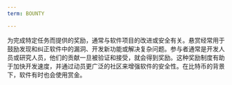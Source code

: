 ```yaml
---
term: BOUNTY

---
```

为完成特定任务而提供的奖励，通常与软件项目的改进或安全有关。悬赏经常用于鼓励发现和纠正软件中的漏洞、开发新功能或解决复杂问题。参与者通常是开发人员或研究人员，他们的贡献一旦被验证和接受，就会得到奖励。这种奖励制度有助于加快开发速度，并通过动员更广泛的社区来增强软件的安全性。在比特币的背景下，软件有时也会使用赏金。